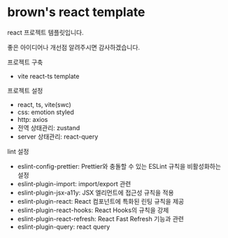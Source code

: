# brown's react template

react 프로젝트 템플릿입니다.

좋은 아이디어나 개선점 알려주시면 감사하겠습니다.

프로젝트 구축

- vite react-ts template

프로젝트 설정

- react, ts, vite(swc)
- css: emotion styled
- http: axios
- 전역 상태관리: zustand
- server 상태관리: react-query

lint 설정

- eslint-config-prettier: Prettier와 충돌할 수 있는 ESLint 규칙을 비활성화하는 설정
- eslint-plugin-import: import/export 관련
- eslint-plugin-jsx-a11y: JSX 엘리먼트에 접근성 규칙을 적용
- eslint-plugin-react: React 컴포넌트에 특화된 린팅 규칙을 제공
- eslint-plugin-react-hooks: React Hooks의 규칙을 강제
- eslint-plugin-react-refresh: React Fast Refresh 기능과 관련
- eslint-plugin-query: react query
